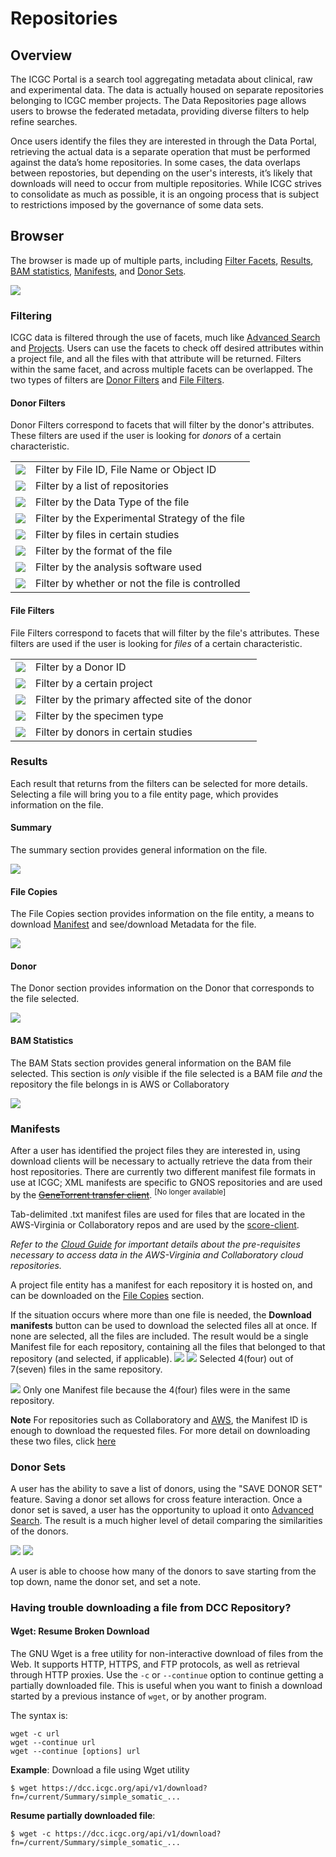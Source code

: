 # Repositories

## Overview

The ICGC Portal is a search tool aggregating metadata about clinical, raw and experimental data. The data is actually housed on separate repositories belonging to ICGC member projects. The Data Repositories page allows users to browse the federated metadata, providing diverse filters to help refine searches.

Once users identify the files they are interested in through the Data Portal, retrieving the actual data is a separate operation that must be performed against the data’s home repositories. In some cases, the data overlaps between repostories, but depending on the user's interests, it’s likely that downloads will need to occur from multiple repositories. While ICGC strives to consolidate as much as possible, it is an ongoing process that is subject to restrictions imposed by the governance of some data sets.

## Browser

The browser is made up of multiple parts, including [Filter Facets](repositories.md#filtering), [Results](repositories.md#results), [BAM statistics](repositories.md#bam-statistics), [Manifests](repositories.md#manifests), and [Donor Sets](repositories.md#donor-sets).

[![](images/data-repository-browser.png)](images/data-repository-browser.png 'Click on the image to see it in full')

### Filtering

ICGC data is filtered through the use of facets, much like [Advanced Search](search.md) and [Projects](projects.md#filtering). Users can use the facets to check off desired attributes within a project file, and all the files with that attribute will be returned. Filters within the same facet, and across multiple facets can be overlapped. The two types of filters are [Donor Filters](repositories.md#donor-filters) and [File Filters](repositories.md#file-filters).

#### Donor Filters

Donor Filters correspond to facets that will filter by the donor's attributes. These filters are used if the user is looking for _donors_ of a certain characteristic.

|                                                                                                                                          |                                                 |
| ---------------------------------------------------------------------------------------------------------------------------------------- | ----------------------------------------------- |
| [![](images/file-filter-file-id.png)](images/file-filter-file-id.png 'Click on the image to see it in full')                             | Filter by File ID, File Name or Object ID       |
| [![](images/file-filter-repository.png)](images/file-filter-repository.png 'Click on the image to see it in full')                       | Filter by a list of repositories                |
| [![](images/file-filter-data-type.png)](images/file-filter-data-type.png 'Click on the image to see it in full')                         | Filter by the Data Type of the file             |
| [![](images/file-filter-experimental-strategy.png)](images/file-filter-experimental-strategy.png 'Click on the image to see it in full') | Filter by the Experimental Strategy of the file |
| [![](images/file-filter-in-study.png)](images/file-filter-in-study.png 'Click on the image to see it in full')                           | Filter by files in certain studies              |
| [![](images/file-filter-file-format.png)](images/file-filter-file-format.png 'Click on the image to see it in full')                     | Filter by the format of the file                |
| [![](images/file-filter-analysis-software.png)](images/file-filter-analysis-software.png 'Click on the image to see it in full')         | Filter by the analysis software used            |
| [![](images/file-filter-access.png)](images/file-filter-access.png 'Click on the image to see it in full')                               | Filter by whether or not the file is controlled |

#### File Filters

File Filters correspond to facets that will filter by the file's attributes. These filters are used if the user is looking for _files_ of a certain characteristic.

|                                                                                                                            |                                                  |
| -------------------------------------------------------------------------------------------------------------------------- | ------------------------------------------------ |
| [![](images/donor-filter-donor-id.png)](images/donor-filter-donor-id.png 'Click on the image to see it in full')           | Filter by a Donor ID                             |
| [![](images/donor-filter-project.png)](images/donor-filter-project.png 'Click on the image to see it in full')             | Filter by a certain project                      |
| [![](images/donor-filter-primary-site.png)](images/donor-filter-primary-site.png 'Click on the image to see it in full')   | Filter by the primary affected site of the donor |
| [![](images/donor-filter-specimen-type.png)](images/donor-filter-specimen-type.png 'Click on the image to see it in full') | Filter by the specimen type                      |
| [![](images/donor-filter-in-study.png)](images/donor-filter-in-study.png 'Click on the image to see it in full')           | Filter by donors in certain studies              |

### Results

Each result that returns from the filters can be selected for more details. Selecting a file will bring you to a file entity page, which provides information on the file.

#### Summary

The summary section provides general information on the file.

[![](images/file-entity-summary.png)](images/file-entity-summary.png 'Click on the image to see it in full')

#### File Copies

The File Copies section provides information on the file entity, a means to download [Manifest](repositories.md#manifests) and see/download Metadata for the file.

[![](images/file-entity-file-copies.png)](images/file-entity-file-copies.png 'Click on the image to see it in full')

#### Donor

The Donor section provides information on the Donor that corresponds to the file selected.

[![](images/file-entity-donor.png)](images/file-entity-donor.png 'Click on the image to see it in full')

#### BAM Statistics

The BAM Stats section provides general information on the BAM file selected. This section is _only_ visible if the file selected is a BAM file _and_ the repository the file belongs in is AWS or Collaboratory

[![](images/file-entity-iobio.png)](images/file-entity-iobio.png 'Click on the image to see it in full')

### Manifests

After a user has identified the project files they are interested in, using download clients will be necessary to actually retrieve the data from their host repositories. There are currently two different manifest file formats in use at ICGC; XML manifests are specific to GNOS repositories and are used by the <strike>[GeneTorrent transfer client](https://cghub.ucsc.edu/software/downloads.html)</strike>. <sup>[No longer available]</sup>

Tab-delimited .txt manifest files are used for files that are located in the AWS-Virginia or Collaboratory repos and are used by the [score-client](/software/binaries).

_Refer to the [Cloud Guide](http://docs.icgc.org/cloud/guide/#compute-prerequisites) for important details about the pre-requisites necessary to access data in the AWS-Virginia and Collaboratory cloud repositories._

A project file entity has a manifest for each repository it is hosted on, and can be downloaded on the [File Copies](repositories.md#file-copies) section.

If the situation occurs where more than one file is needed, the **Download manifests** button can be used to download the selected files all at once. If none are selected, all the files are included. The result would be a single Manifest file for each repository, containing all the files that belonged to that repository (and selected, if applicable).
[![](images/data-repositories-download-manifests.png)](images/data-repositories-download-manifests.png 'Click on the image to see it in full')
[![](images/data-repository-selected-files.png)](images/data-repository-selected-files.png 'Click on the image to see it in full')
Selected 4(four) out of 7(seven) files in the same repository.

[![](images/data-repository-download-manifest-modal.png)](images/data-repository-download-manifest-modal.png 'Click on the image to see it in full')
Only one Manifest file because the 4(four) files were in the same repository.

**Note**
For repositories such as Collaboratory and [AWS](https://dcc.icgc.org/icgc-in-the-cloud/aws/), the Manifest ID is enough to download the requested files. For more detail on downloading these two files, click [here](/cloud/guide/#overview)

### Donor Sets

A user has the ability to save a list of donors, using the "SAVE DONOR SET" feature. Saving a donor set allows for cross feature interaction. Once a donor set is saved, a user has the opportunity to upload it onto [Advanced Search](search.md). The result is a much higher level of detail comparing the similarities of the donors.

[![](images/data-repositories-save-donor-set.png)](images/data-repositories-save-donor-set.png 'Click on the image to see it in full')
[![](images/data-repositories-save-donor-set-modal.png)](images/data-repositories-save-donor-set-modal.png 'Click on the image to see it in full')

A user is able to choose how many of the donors to save starting from the top down, name the donor set, and set a note.

### Having trouble downloading a file from DCC Repository?

#### Wget: Resume Broken Download

The GNU Wget is a free utility for non-interactive download of files from the Web. It supports HTTP, HTTPS, and FTP protocols, as well as retrieval through HTTP proxies.
Use the `-c` or `--continue` option to continue getting a partially downloaded file. This is useful when you want to finish a download started by a previous instance of `wget`, or by another program.

The syntax is:

```
wget -c url
wget --continue url
wget --continue [options] url
```

**Example**:
Download a file using Wget utility

```
$ wget https://dcc.icgc.org/api/v1/download?fn=/current/Summary/simple_somatic_...
```

**Resume partially downloaded file**:

```
$ wget -c https://dcc.icgc.org/api/v1/download?fn=/current/Summary/simple_somatic_...
```
